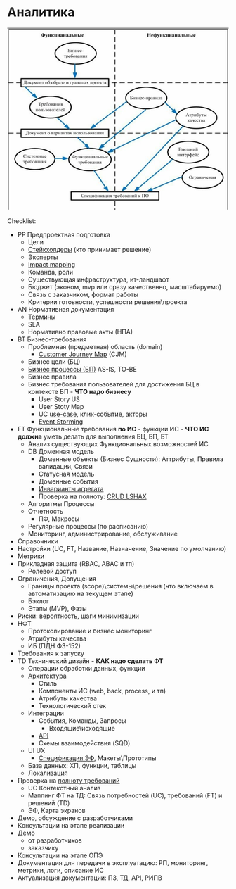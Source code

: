 # Аналитика

![ФТ-НФТ](../img/ba/ft-nft.jpg)

Checklist:

- PP Предпроектная подготовка
  - Цели
  - [Стейкхолдеры](https://systems.education/requirements-never-changes) (кто принимает решение)
  - Эксперты
  - [Impact mapping](../analytic/analytica.md#карта-влияния-impact-mapping)
  - Команда, роли
  - Существующая инфраструктура, ит-ландшафт
  - Бюджет (эконом, mvp или сразу качественно, масштабируемо)
  - Связь с заказчиком, формат работы
  - Критерии готовности, успешности решения\проекта
- AN Нормативная документация
  - Термины
  - SLA
  - Нормативно правовые акты (НПА)
- BT Бизнес-требования
  - Проблемная (предметная) область (domain)
    - [Customer Journey Map](../analytic/cjm.md) (CJM)
  - Бизнес цели (БЦ)
  - [Бизнес процессы (БП)](../analytic/analytica.md#бизнес-процесс-бп) AS-IS, TO-BE
  - Бизнес правила
  - Бизнес требования пользователей для достижения БЦ в контексте БП - __ЧТО надо бизнесу__
    - User Story US
    - User Stoty Map
    - UC [use-case](../analytic/analytica.md#use-case-uc-сценарии-использования), клик-событие, акторы
    - [Event Storming](../arch/pattern/system.design/event.storming.md)
- FT Функциональные требования __по ИС__ - функции ИС - __ЧТО ИС должна__ уметь делать для выполнения БЦ, БП, БТ
  - Анализ существующих Функциональных возможностей ИС
  - DB Доменная модель
    - Доменные объекты (Бизнес Сущности): Аттрибуты, Правила валидации, Связи
    - Статусная модель
    - Доменные события
    - [Инварианты агрегата](../arch/pattern/system.design/ddd.md#агрегат-aggregate-root)
    - Проверка на полноту: [CRUD LSHAX](https://systems.education/requirements-never-changes)
  - Алгоритмы Процессы
  - Отчетность
    - ПФ, Макросы
  - Регулярные процессы (по расписанию)
  - Мониторинг, администрирование, обслуживание
- Справочники
- Настройки (UC, FT, Название, Назначение, Значение по умолчанию)
- Метрики
- Прикладная защита (RBAC, ABAC и тп)
  - Ролевой доступ
- Ограничения, Допущения
  - Границы проекта (scope)\системы\решения (что включаем в автоматизацию на текущем этапе)
  - Бэклог
  - Этапы (MVP), Фазы
- Риски: вероятность, шаги минимизации
- НФТ
  - Протоколирование и бизнес мониторинг
  - Атрибуты качества
  - ИБ (ПДН ФЗ-152)
- Требования к запуску
- TD Технический дизайн - __КАК надо сделать ФТ__
  - Операции обработки данных, функции
  - [Архитектура](../arch/arch.md)
    - Стиль
    - Компоненты ИС (web, back, process, и тп)
    - Атрибуты качества
    - Технологический стек
  - Интеграции
    - События, Команды, Запросы
      - Входящие\исходящие
    - [API](../api/api.md)
    - Схемы взаимодействия (SQD)
  - UI UX
    - [Спецификация ЭФ](../analytic/ui-ux.md), Макеты\Прототипы
  - База данных: ХП, функции, таблицы
  - Локализация
- Проверка на [полноту требований](https://systems.education/requirements-never-changes)
  - UC Контекстный анализ
  - Маппинг ФТ на ТД: Связь потребностей (UC), требований (FT) и решений (TD)
  - ЭФ, Карта экранов
- Демо, обсуждение с разработчиками
- Консультации на этапе реализации
- Демо
  - от разработчиков
  - заказчику
- Консультации на этапе ОПЭ
- Документация для передачи в эксплуатацию: РП, мониторинг, метрики, логи, описание ИС
- Актуализация документации: ПЗ, ТД, API, РИПВ
